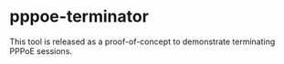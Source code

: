 pppoe-terminator
================

This tool is released as a proof-of-concept to demonstrate terminating PPPoE sessions.

